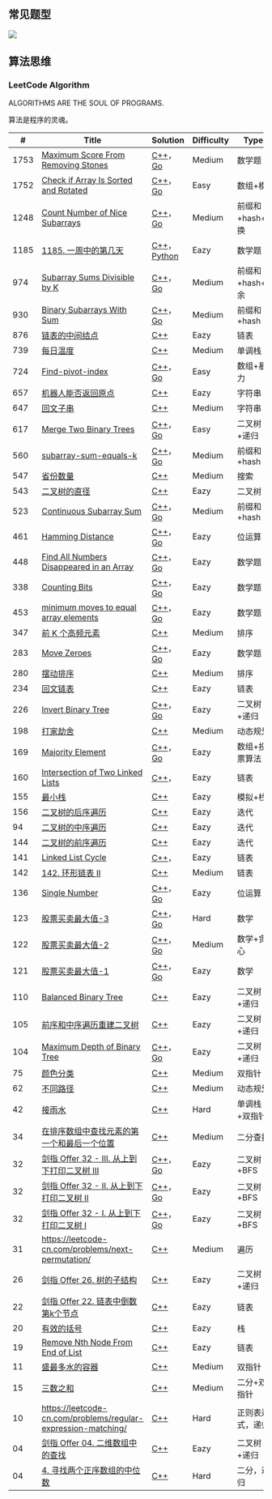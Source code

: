 ## 常见题型

![](https://cdn.jsdelivr.net/gh/rongweihe/ImageHost01/images/%E5%88%B7%E9%A2%98%E5%B8%B8%E8%A7%81%E9%A2%98%E5%9E%8B.png)

## 算法思维

### LeetCode Algorithm

ALGORITHMS ARE THE SOUL OF PROGRAMS.

算法是程序的灵魂。

| #    | Title                                                        | Solution                                                     | Difficulty | Types            |
| ---- | ------------------------------------------------------------ | ------------------------------------------------------------ | ---------- | ---------------- |
| 1753 | [Maximum Score From Removing Stones](https://leetcode-cn.com/problems/maximum-score-from-removing-stones/) | [C++](https://github.com/rongweihe/LeetCode/blob/master/algorithms/cpp/1753_Maximum_Score_From_Removing_Stones.md)，[Go](https://github.com/rongweihe/LeetCode/blob/master/algorithms/golang/1248-count-num-of-nice-subarrays.md) | Medium     | 数学题           |
| 1752 | [Check if Array Is Sorted and Rotated](https://leetcode-cn.com/problems/check-if-array-is-sorted-and-rotated/) | [C++](https://github.com/rongweihe/LeetCode/blob/master/algorithms/cpp/1752-check-array-if-sorted-or-rotated.md)，[Go](https://github.com/rongweihe/LeetCode/blob/master/algorithms/golang/1248-count-num-of-nice-subarrays.md) | Easy       | 数组+模          |
| 1248 | [Count Number of Nice Subarrays](https://leetcode-cn.com/problems/count-number-of-nice-subarrays/) | [C++](https://github.com/rongweihe/LeetCode/blob/master/algorithms/cpp/1248-count-num-of-nice-subarrays.md)，[Go](https://github.com/rongweihe/LeetCode/blob/master/algorithms/golang/1248-count-num-of-nice-subarrays.md) | Medium     | 前缀和+hash+替换 |
| 1185 | [1185. 一周中的第几天](https://leetcode-cn.com/problems/day-of-the-week/) | [C++](https://github.com/rongweihe/LeetCode/blob/master/algorithms/cpp/1185-%E4%B8%80%E5%91%A8%E4%B8%AD%E7%9A%84%E7%AC%AC%E5%87%A0%E5%A4%A9.md)，[Python]() | Eazy       | 数学题           |
| 974  | [Subarray Sums Divisible by K](https://leetcode-cn.com/problems/subarray-sums-divisible-by-k/) | [C++](https://github.com/rongweihe/LeetCode/blob/master/algorithms/cpp/974-Subarray-Sums-Divisible-By-K.md)，[Go](https://github.com/rongweihe/LeetCode/blob/master/algorithms/golang/974-Subarray-Sum-Div-By-K.md) | Medium     | 前缀和+hash+同余 |
| 930  | [Binary Subarrays With Sum](https://leetcode-cn.com/problems/binary-subarrays-with-sum/) | [C++](https://github.com/rongweihe/LeetCode/blob/master/algorithms/cpp/930-Binary-Subarrays-With-Sum.md)，[Go](https://github.com/rongweihe/LeetCode/blob/master/algorithms/golang/930-Binary-Subarrays-With-Sum.md) | Medium     | 前缀和+hash      |
| 876  | [ 链表的中间结点](https://leetcode-cn.com/problems/middle-of-the-linked-list/) | [C++](https://github.com/rongweihe/LeetCode/blob/master/algorithms/cpp/876-%E9%93%BE%E8%A1%A8%E4%B8%AD%E9%97%B4%E8%8A%82%E7%82%B9.md) | Eazy       | 链表             |
| 739  | [每日温度](https://leetcode-cn.com/problems/daily-temperatures/) | [C++](https://github.com/rongweihe/LeetCode/blob/master/algorithms/cpp/0739-%E6%AF%8F%E6%97%A5%E6%B8%A9%E5%BA%A6.md) | Medium     | 单调栈           |
| 724  | [Find-pivot-index](https://leetcode-cn.com/problems/find-pivot-index/) | [C++](https://github.com/rongweihe/LeetCode/blob/master/algorithms/cpp/724-find-pivot-index.md)，[Go](https://github.com/rongweihe/LeetCode/blob/master/algorithms/golang/724-find-pivot-index.md) | Easy       | 数组+暴力        |
| 657  | [机器人能否返回原点](https://leetcode-cn.com/problems/robot-return-to-origin/) | [C++](https://github.com/rongweihe/LeetCode/blob/master/algorithms/cpp/0657-%E6%9C%BA%E5%99%A8%E4%BA%BA%E7%A7%BB%E5%8A%A8%E5%8E%9F%E7%82%B9.md) | Eazy       | 字符串           |
| 647  | [回文子串](https://leetcode-cn.com/problems/palindromic-substrings/) | [C++]()                                                      | Medium     | 字符串           |
| 617  | [Merge Two Binary Trees](https://leetcode-cn.com/problems/merge-two-binary-trees/) | [C++](https://github.com/rongweihe/LeetCode/blob/master/algorithms/cpp/0617-mergeTree.md)，[Go](https://github.com/rongweihe/LeetCode/blob/master/algorithms/golang/724-find-pivot-index.md) | Easy       | 二叉树+递归      |
| 560  | [subarray-sum-equals-k](https://leetcode-cn.com/problems/subarray-sum-equals-k/) | [C++](https://github.com/rongweihe/LeetCode/blob/master/algorithms/cpp/560-subarray-sum-equals-k.md)，[Go](https://github.com/rongweihe/LeetCode/blob/master/algorithms/golang/560-subarray-sum-equals-k.md) | Medium     | 前缀和+hash      |
| 547  | [省份数量](https://leetcode-cn.com/problems/number-of-provinces/) | [C++](https://github.com/rongweihe/LeetCode/blob/master/algorithms/cpp/0547-%E6%9C%8B%E5%8F%8B%E5%9C%88%E6%95%B0%E7%9B%AE.md) | Medium     | 搜索             |
| 543  | [二叉树的直径](https://leetcode-cn.com/problems/diameter-of-binary-tree/) | [C++](https://github.com/rongweihe/LeetCode/blob/master/algorithms/cpp/543-%E4%BA%8C%E5%8F%89%E6%A0%91%E7%9A%84%E7%9B%B4%E5%BE%84.md) | Eazy       | 二叉树           |
| 523  | [Continuous Subarray Sum](https://leetcode-cn.com/problems/continuous-subarray-sum/) | [C++](https://github.com/rongweihe/LeetCode/blob/master/algorithms/cpp/523-Continuous-Subarray-Sum.md)，[Go](https://github.com/rongweihe/LeetCode/blob/master/algorithms/golang/523-continuous-subarry-sum.md) | Medium     | 前缀和+hash      |
| 461  | [Hamming Distance](https://leetcode-cn.com/problems/hamming-distance/) | [C++](https://github.com/rongweihe/LeetCode/blob/master/algorithms/cpp/461-Hamming-Distance.md)，[Go](https://github.com/rongweihe/LeetCode/blob/master/algorithms/golang/461-Hamming-Distance.md) | Eazy       | 位运算           |
| 448  | [Find All Numbers Disappeared in an Array](https://leetcode-cn.com/problems/find-all-numbers-disappeared-in-an-array/) | [C++](https://github.com/rongweihe/LeetCode/blob/master/algorithms/cpp/448-%E6%95%B0%E7%BB%84%E4%B8%AD%E6%B6%88%E5%A4%B1%E7%9A%84%E6%95%B0.md)，[Go](https://github.com/rongweihe/LeetCode/blob/master/algorithms/golang/461-Hamming-Distance.md) | Eazy       | 数学题           |
| 338  | [Counting Bits](https://leetcode-cn.com/problems/counting-bits/) | [C++](https://github.com/rongweihe/LeetCode/blob/master/algorithms/cpp/338-%E6%AF%94%E7%89%B9%E4%BD%8D%E8%AE%A1%E6%95%B0.md)，[Go](https://github.com/rongweihe/LeetCode/blob/master/algorithms/golang/461-Hamming-Distance.md) | Eazy       | 数学题           |
| 453  | [minimum moves to equal array elements](https://leetcode-cn.com/problems/minimum-moves-to-equal-array-elements/) | [C++](https://github.com/rongweihe/LeetCode/blob/master/algorithms/cpp/454_minimum_moves_to_equal_array_elements.md)，[Go]() | Eazy       | 数学题           |
| 347  | [前 K 个高频元素](https://leetcode-cn.com/problems/top-k-frequent-elements/) | [C++]()                                                      | Medium     | 排序             |
| 283  | [Move Zeroes](https://leetcode-cn.com/problems/move-zeroes/) | [C++](https://github.com/rongweihe/LeetCode/blob/master/algorithms/cpp/283-%E7%A7%BB%E5%8A%A8%E9%9B%B6.md)，[Go]() | Eazy       | 数学题           |
| 280  | [摆动排序](https://leetcode-cn.com/problems/wiggle-sort/)    | [C++]()                                                      | Medium     | 排序             |
| 234  | [回文链表](https://leetcode-cn.com/problems/palindrome-linked-list/) | [C++](https://github.com/rongweihe/LeetCode/blob/master/algorithms/cpp/0234-%E5%9B%9E%E6%96%87%E9%93%BE%E8%A1%A8.md) | Eazy       | 链表             |
| 226  | [Invert Binary Tree](https://leetcode-cn.com/problems/invert-binary-tree/) | [C++](https://github.com/rongweihe/LeetCode/blob/master/algorithms/cpp/226-invert_binary_tree.md)，[Go](https://github.com/rongweihe/LeetCode/blob/master/algorithms/golang/226_invert_binary_tree.md) | Eazy       | 二叉树+递归      |
| 198  | [打家劫舍](https://leetcode-cn.com/problems/house-robber/)   | [C++]()                                                      | Medium     | 动态规划         |
| 169  | [ Majority Element](https://leetcode-cn.com/problems/majority-element/) | [C++](https://github.com/rongweihe/LeetCode/blob/master/algorithms/cpp/169-majority-element.md)，[Go](https://github.com/rongweihe/LeetCode/blob/master/algorithms/golang/169-majority-element.md) | Eazy       | 数组+投票算法    |
| 160  | [Intersection of Two Linked Lists](https://leetcode-cn.com/problems/intersection-of-two-linked-lists/) | [C++](https://github.com/rongweihe/LeetCode/blob/master/algorithms/cpp/150%E7%9B%B8%E4%BA%A4%E8%8A%82%E7%82%B9.md)， | Eazy       | 链表             |
| 155  | [最小栈](https://leetcode-cn.com/problems/min-stack/)        | [C++](https://github.com/rongweihe/LeetCode/blob/master/algorithms/cpp/0155-%E6%9C%80%E5%B0%8F%E6%A0%88.md) | Eazy       | 模拟+栈          |
| 156  | [ 二叉树的后序遍历](https://leetcode-cn.com/problems/binary-tree-postorder-traversal/) | [C++](https://github.com/rongweihe/LeetCode/blob/master/algorithms/cpp/0146-%E4%BA%8C%E5%8F%89%E6%A0%91%E5%90%8E%E5%BA%8F%E9%81%8D%E5%8E%86.md) | Eazy       | 迭代             |
| 94   | [ 二叉树的中序遍历](https://leetcode-cn.com/problems/binary-tree-inorder-traversal/) | [C++](https://github.com/rongweihe/LeetCode/blob/master/algorithms/cpp/0145-%E4%BA%8C%E5%8F%89%E6%A0%91%E4%B8%AD%E5%BA%8F%E9%81%8D%E5%8E%86.md) | Eazy       | 迭代             |
| 144  | [二叉树的前序遍历](https://leetcode-cn.com/problems/binary-tree-preorder-traversal/) | [C++](https://github.com/rongweihe/LeetCode/blob/master/algorithms/cpp/0144-%E4%BA%8C%E5%8F%89%E6%A0%91%E5%89%8D%E5%BA%8F%E9%81%8D%E5%8E%86.md) | Eazy       | 迭代             |
| 141  | [Linked List Cycle](https://leetcode-cn.com/problems/linked-list-cycle/) | [C++](https://github.com/rongweihe/LeetCode/blob/master/algorithms/cpp/141%E5%88%A4%E6%96%AD%E7%8E%AF%E5%BD%A2%E9%93%BE%E8%A1%A8.md)， | Eazy       | 链表             |
| 142  | [142. 环形链表 II](https://leetcode-cn.com/problems/linked-list-cycle-ii/) | [C++](https://github.com/rongweihe/LeetCode/blob/master/algorithms/cpp/142-%E5%88%A4%E6%96%AD%E7%8E%AF%E5%BD%A2%E9%93%BE%E8%A1%A8%E7%9A%84%E5%BC%80%E5%A7%8B%E8%8A%82%E7%82%B9.md) | Medium     | 链表             |
| 136  | [Single Number](https://leetcode-cn.com/problems/single-number/) | [C++](https://github.com/rongweihe/LeetCode/blob/master/algorithms/cpp/136-Single-Number.md)，[Go](https://github.com/rongweihe/LeetCode/blob/master/algorithms/golang/136-Single-Number.md) | Eazy       | 位运算           |
| 123  | [股票买卖最大值-3](https://leetcode-cn.com/problems/best-time-to-buy-and-sell-stock-iii/) | [C++](https://github.com/rongweihe/LeetCode/blob/master/algorithms/cpp/123-%E4%B9%B0%E5%8D%96%E8%82%A1%E7%A5%A8-3.md)，[Go](https://github.com/rongweihe/LeetCode/blob/master/algorithms/golang/136-Single-Number.md) | Hard       | 数学             |
| 122  | [股票买卖最大值-2](https://leetcode-cn.com/problems/best-time-to-buy-and-sell-stock-ii/) | [C++](https://github.com/rongweihe/LeetCode/blob/master/algorithms/cpp/122-%E4%B9%B0%E5%8D%96%E8%82%A1%E7%A5%A8-2.md)，[Go](https://github.com/rongweihe/LeetCode/blob/master/algorithms/golang/136-Single-Number.md) | Medium     | 数学+贪心        |
| 121  | [股票买卖最大值-1](https://leetcode-cn.com/problems/best-time-to-buy-and-sell-stock-i/) | [C++](https://github.com/rongweihe/LeetCode/blob/master/algorithms/cpp/121-%E8%82%A1%E7%A5%A8%E4%B9%B0%E5%8D%96%E6%9C%80%E5%A4%A7%E5%80%BC-1.md)，[Go](https://github.com/rongweihe/LeetCode/blob/master/algorithms/golang/136-Single-Number.md) | Eazy       | 数学             |
| 110  | [Balanced Binary Tree](https://leetcode-cn.com/problems/balanced-binary-tree/) | [C++](https://github.com/rongweihe/LeetCode/blob/master/algorithms/cpp/110_balanced_binary_tree.md) | Eazy       | 二叉树+递归      |
| 105  | [前序和中序遍历重建二叉树](https://leetcode-cn.com/problems/construct-binary-tree-from-preorder-and-inorder-traversal/) | [C++](https://github.com/rongweihe/LeetCode/blob/master/algorithms/cpp/105_Construct_Binary_Tree_From_Preorder_And_Inorder_Traversel.md) | Eazy       | 二叉树+递归      |
| 104  | [Maximum Depth of Binary Tree](https://leetcode-cn.com/problems/maximum-depth-of-binary-tree/) | [C++](https://github.com/rongweihe/LeetCode/tree/master/algorithms/cpp/002-104.Maximum-Depth-of-Binary-Tree)，[Go](https://github.com/rongweihe/LeetCode/blob/master/algorithms/golang/104-Maximum_depth_of_binary_tree.md) | Eazy       | 二叉树+递归      |
| 75   | [ 颜色分类](https://leetcode-cn.com/problems/sort-colors/)   | [C++]()                                                      | Medium     | 双指针           |
| 62   | [不同路径](https://leetcode-cn.com/problems/unique-paths/)   | [C++]()                                                      | Medium     | 动态规划         |
| 42   | [接雨水](https://leetcode-cn.com/problems/trapping-rain-water/) | [C++](https://github.com/rongweihe/LeetCode/blob/master/algorithms/cpp/0042-%E6%8E%A5%E9%9B%A8%E6%B0%B4.md) | Hard       | 单调栈+双指针    |
| 34   | [在排序数组中查找元素的第一个和最后一个位置](https://leetcode-cn.com/problems/find-first-and-last-position-of-element-in-sorted-array/) | [C++](https://github.com/rongweihe/LeetCode/blob/master/algorithms/cpp/0034-%E6%8E%92%E5%BA%8F%E6%95%B0%E7%BB%84%E4%B8%AD%E6%9F%A5%E6%89%BE%E5%85%83%E7%B4%A0%E7%9A%84%E7%AC%AC%E4%B8%80%E4%B8%AA%E4%BD%8D%E7%BD%AE%E5%92%8C%E6%9C%80%E5%90%8E%E4%BD%8D%E7%BD%AE.md) | Medium     | 二分查找         |
| 32   | [剑指 Offer 32 - III. 从上到下打印二叉树 III](https://leetcode-cn.com/problems/cong-shang-dao-xia-da-yin-er-cha-shu-iii-lcof/) | [C++](https://github.com/rongweihe/LeetCode/blob/master/algorithms/cpp/%E5%89%91%E6%8C%87offer32-3%E4%BB%8E%E4%B8%8A%E5%88%B0%E4%B8%8B%E6%89%93%E5%8D%B0%E4%BA%8C%E5%8F%89%E6%A0%91.md)，[Go](https://github.com/rongweihe/LeetCode/blob/master/algorithms/golang/%E5%89%91%E6%8C%87offer32-III%E4%BB%8E%E4%B8%8A%E5%88%B0%E4%B8%8B%E6%89%93%E5%8D%B0%E4%BA%8C%E5%8F%89%E6%A0%91.md) | Eazy       | 二叉树+BFS       |
| 32   | [剑指 Offer 32 - II. 从上到下打印二叉树 II](https://leetcode-cn.com/problems/cong-shang-dao-xia-da-yin-er-cha-shu-ii-lcof/) | [C++](https://github.com/rongweihe/LeetCode/blob/master/algorithms/cpp/%E5%89%91%E6%8C%87offer32-2%E4%BB%8E%E4%B8%8A%E5%88%B0%E4%B8%8B%E6%89%93%E5%8D%B0%E4%BA%8C%E5%8F%89%E6%A0%91.md)，[Go](https://github.com/rongweihe/LeetCode/blob/master/algorithms/golang/%E5%89%91%E6%8C%87offer32-2%E4%BB%8E%E4%B8%8A%E5%88%B0%E4%B8%8B%E6%89%93%E5%8D%B0%E4%BA%8C%E5%8F%89%E6%A0%91.md) | Eazy       | 二叉树+BFS       |
| 32   | [剑指 Offer 32 - I. 从上到下打印二叉树 I](https://leetcode-cn.com/problems/cong-shang-dao-xia-da-yin-er-cha-shu-i-lcof/) | [C++](https://github.com/rongweihe/LeetCode/blob/master/algorithms/cpp/%E5%89%91%E6%8C%87offer32-1%E4%BB%8E%E4%B8%8A%E5%88%B0%E4%B8%8B%E6%89%93%E5%8D%B0%E4%BA%8C%E5%8F%89%E6%A0%91.md)，[Go](https://github.com/rongweihe/LeetCode/blob/master/algorithms/golang/%E5%89%91%E6%8C%87offer32-1%E4%BB%8E%E4%B8%8A%E5%88%B0%E4%B8%8B%E6%89%93%E5%8D%B0%E4%BA%8C%E5%8F%89%E6%A0%91.md.md) | Eazy       | 二叉树+BFS       |
| 31   | https://leetcode-cn.com/problems/next-permutation/           | [C++]()                                                      | Medium     | 遍历             |
| 26   | [剑指 Offer 26. 树的子结构](https://leetcode-cn.com/problems/shu-de-zi-jie-gou-lcof/) | [C++](https://github.com/rongweihe/LeetCode/blob/master/algorithms/cpp/026_Subtree_Check.md) | Eazy       | 二叉树+递归      |
| 22   | [剑指 Offer 22. 链表中倒数第k个节点](https://leetcode-cn.com/problems/lian-biao-zhong-dao-shu-di-kge-jie-dian-lcof/) | [C++](https://github.com/rongweihe/LeetCode/blob/master/algorithms/cpp/%E5%89%91%E6%8C%87offer-22-%E8%BF%94%E5%9B%9E%E9%93%BE%E8%A1%A8%E5%80%92%E6%95%B0%E7%AC%ACk%E8%8A%82%E7%82%B9.md) | Eazy       | 链表             |
| 20   | [有效的括号](https://leetcode-cn.com/problems/valid-parentheses/) | [C++]()                                                      | Eazy       | 栈               |
| 19   | [Remove Nth Node From End of List](https://leetcode-cn.com/problems/remove-nth-node-from-end-of-list/) | [C++](https://github.com/rongweihe/LeetCode/blob/master/algorithms/cpp/19%E5%88%A0%E9%99%A4%E9%93%BE%E8%A1%A8%E7%9A%84%E5%80%92%E6%95%B0%E7%AC%ACN%E4%B8%AA%E8%8A%82%E7%82%B9.md) | Eazy       | 链表             |
| 11   | [盛最多水的容器](https://leetcode-cn.com/problems/container-with-most-water/) | [C++](https://github.com/rongweihe/LeetCode/blob/master/algorithms/cpp/0011-%E7%9B%9B%E6%B0%B4%E6%9C%80%E5%A4%9A%E7%9A%84%E5%AE%B9%E5%99%A8.md) | Medium     | 双指针           |
| 15   | [三数之和](https://leetcode-cn.com/problems/3sum/)           | [C++]()                                                      | Medium     | 二分+双指针      |
| 10   | https://leetcode-cn.com/problems/regular-expression-matching/ | [C++]()                                                      | Hard       | 正则表达式，递归 |
| 04   | [剑指 Offer 04. 二维数组中的查找](https://leetcode-cn.com/problems/shu-de-zi-jie-gou-lcof/) | [C++](https://github.com/rongweihe/LeetCode/blob/master/algorithms/cpp/026_Subtree_Check.md) | Eazy       | 二叉树+递归      |
| 04   | [4. 寻找两个正序数组的中位数](https://leetcode-cn.com/problems/median-of-two-sorted-arrays/) | [C++](https://github.com/rongweihe/LeetCode/blob/master/algorithms/cpp/0004-%E5%AF%BB%E6%89%BE%E4%B8%A4%E4%B8%AA%E6%AD%A3%E5%BA%8F%E6%95%B0%E7%BB%84%E7%9A%84%E4%B8%AD%E4%BD%8D%E6%95%B0.md) | Hard       | 二分，递归       |

